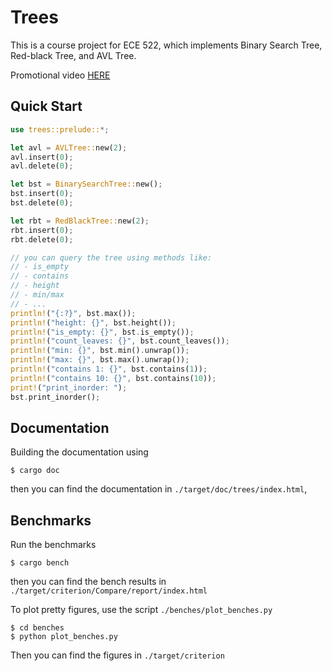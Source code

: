 # Trees

This is a course project for ECE 522, which implements Binary Search Tree, Red-black Tree, and AVL Tree.

Promotional video [HERE](https://www.dropbox.com/s/2gtfcqih1utgy1s/ECE_522_video.mp4?dl=0)

## Quick Start

```rust
use trees::prelude::*;

let avl = AVLTree::new(2);
avl.insert(0);
avl.delete(0);

let bst = BinarySearchTree::new();
bst.insert(0);
bst.delete(0);

let rbt = RedBlackTree::new(2);
rbt.insert(0);
rbt.delete(0);

// you can query the tree using methods like: 
// - is_empty
// - contains
// - height
// - min/max
// - ...
println!("{:?}", bst.max());
println!("height: {}", bst.height());
println!("is_empty: {}", bst.is_empty());
println!("count_leaves: {}", bst.count_leaves());
println!("min: {}", bst.min().unwrap());
println!("max: {}", bst.max().unwrap());
println!("contains 1: {}", bst.contains(1));
println!("contains 10: {}", bst.contains(10));
print!("print_inorder: ");
bst.print_inorder();
```

## Documentation

Building the documentation using

```
$ cargo doc
```

then you can find the documentation in `./target/doc/trees/index.html`,  

## Benchmarks

Run the benchmarks

```
$ cargo bench
```

then you can find the bench results in `./target/criterion/Compare/report/index.html`

To plot pretty figures, use the script `./benches/plot_benches.py`

```
$ cd benches
$ python plot_benches.py
```

Then you can find the figures in `./target/criterion`
